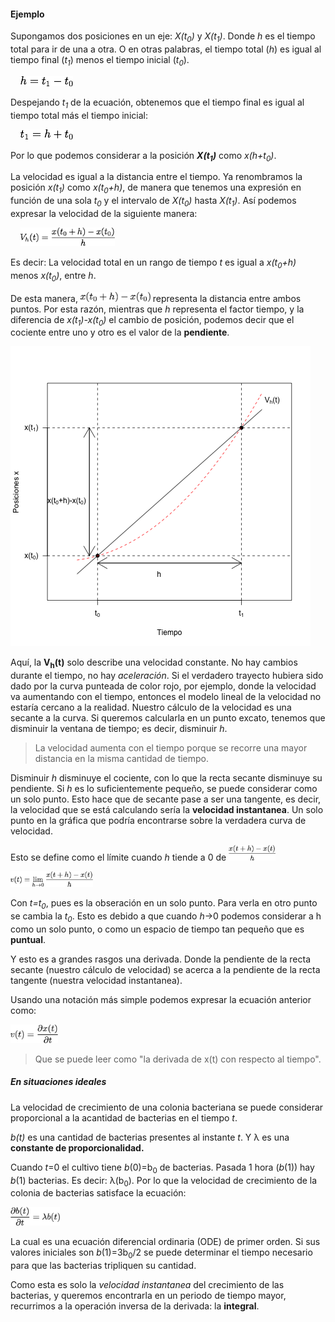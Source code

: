 #### Ejemplo

Supongamos dos posiciones en un eje: *X(t<sub>0</sub>)* y *X(t<sub>1</sub>)*. Donde *h* es el tiempo total para ir de una a otra. O en otras palabras, el tiempo total (*h*) es igual al tiempo final (*t<sub>1</sub>*) menos el tiempo inicial (*t<sub>0</sub>*).

&nbsp;&nbsp;&nbsp;&nbsp;<img src="https://github.com/AlbZamoraBell/SynBio/blob/master/Math/PNGs/eq1.png" height=16>

Despejando *t<sub>1</sub>* de la ecuación, obtenemos que el tiempo final es igual al tiempo total más el tiempo inicial:

&nbsp;&nbsp;&nbsp;&nbsp;<img src="https://github.com/AlbZamoraBell/SynBio/blob/master/Math/PNGs/eq2.png" height=16>

Por lo que podemos considerar a la posición ***X(t<sub>1</sub>)*** como *x(h+t<sub>0</sub>)*.

La velocidad es igual a la distancia entre el tiempo. Ya renombramos la posición *x(t<sub>1</sub>)* como *x(t<sub>0</sub>+h)*, de manera que tenemos una expresión en función de una sola *t<sub>0</sub>* y el intervalo de *X(t<sub>0</sub>)* hasta *X(t<sub>1</sub>)*. Así podemos expresar la velocidad de la siguiente manera:

&nbsp;&nbsp;&nbsp;&nbsp;<img src="https://github.com/AlbZamoraBell/SynBio/blob/master/Math/PNGs/eq4.png" height=30>

Es decir: La velocidad total en un rango de tiempo *t* es igual a *x(t<sub>0</sub>+h)* menos *x(t<sub>0</sub>)*, entre *h*.

De esta manera, <img src="https://github.com/AlbZamoraBell/SynBio/blob/master/Math/PNGs/dist.png" height=16> representa la distancia entre ambos puntos. Por esta razón, mientras que *h* representa el factor tiempo, y la diferencia de *x(t<sub>1</sub>)-x(t<sub>0</sub>)* el cambio de posición, podemos decir que el cociente entre uno y otro es el valor de la **pendiente**.

<img src="https://github.com/AlbZamoraBell/SynBio/blob/master/Math/PNGs/Graf1.png">

Aquí, la **V<sub>h</sub>(t)** solo describe una velocidad constante. No hay cambios durante el tiempo, no hay *aceleración*. Si el verdadero trayecto hubiera sido dado por la curva punteada de color rojo, por ejemplo, donde la velocidad va aumentando con el tiempo, entonces el modelo lineal de la velocidad no estaría cercano a la realidad. Nuestro cálculo de la velocidad es una secante a la curva. Si queremos calcularla en un punto excato, tenemos que disminuir la ventana de tiempo; es decir, disminuir *h*.

>La velocidad aumenta con el tiempo porque se recorre una mayor distancia en la misma cantidad de tiempo.

Disminuir *h* disminuye el cociente, con lo que la recta secante disminuye su pendiente. Si *h* es lo suficientemente pequeño, se puede considerar como un solo punto. Esto hace que de secante pase a ser una tangente, es decir, la velocidad que se está calculando sería la **velocidad instantanea**. Un solo punto en la gráfica que podría encontrarse sobre la verdadera curva de velocidad.

Esto se define como el límite cuando *h* tiende a 0 de <img src="https://github.com/AlbZamoraBell/SynBio/blob/master/Math/PNGs/eq3.png" height=25>

<img src="https://github.com/AlbZamoraBell/SynBio/blob/master/Math/PNGs/lim.png" height=25>

Con *t=t<sub>0</sub>*, pues es la obseración en un solo punto. Para verla en otro punto se cambia la *t<sub>0</sub>*. Esto es debido a que cuando *h*->0 podemos considerar a h como un solo punto, o como un espacio de tiempo tan pequeño que es **puntual**.

Y esto es a grandes rasgos una derivada. Donde la pendiente de la recta secante (nuestro cálculo de velocidad) se acerca a la pendiente de la recta tangente (nuestra velocidad instantanea).

Usando una notación más simple podemos expresar la ecuación anterior como:

<img src="https://github.com/AlbZamoraBell/SynBio/blob/master/Math/PNGs/deriv.png" height=30>

>Que se puede leer como "la derivada de x(t) con respecto al tiempo".

##### En situaciones ideales

La velocidad de crecimiento de una colonia bacteriana se puede considerar proporcional a la acantidad de bacterias en el tiempo *t*.

*b(t)* es una cantidad de bacterias presentes al instante *t*. Y λ es una **constante de proporcionalidad.**

Cuando *t*=0 el cultivo tiene *b*(0)=b<sub>0</sub> de bacterias. Pasada 1 hora (*b*(1)) hay *b*(1) bacterias. Es decir: λ(b<sub>0</sub>). Por lo que la velocidad de crecimiento de la colonia de bacterias satisface la ecuación:

<img src="https://github.com/AlbZamoraBell/SynBio/blob/master/Math/PNGs/eq5.png" height=30>

La cual es una ecuación diferencial ordinaria (ODE) de primer orden. Si sus valores iniciales son *b*(1)=3b<sub>0</sub>/2 se puede determinar el tiempo necesario para que las bacterias tripliquen su cantidad.

Como esta es solo la *velocidad instantanea* del crecimiento de las bacterias, y queremos encontrarla en un periodo de tiempo mayor, recurrimos a la operación inversa de la derivada: la **integral**.
